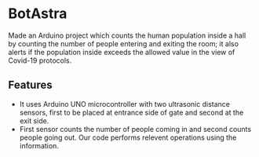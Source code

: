 # BotAstra

Made an Arduino project which counts the human population inside a hall by counting the number of people entering and exiting the room; it also alerts if the population inside exceeds the allowed value in the view of Covid-19 protocols.


## Features
- It uses Arduino UNO microcontroller with two ultrasonic distance sensors, first to be placed at entrance side of gate and second at the exit side.
- First sensor counts the number of people coming in and second counts people going out. Our code performs relevent operations using the information.


